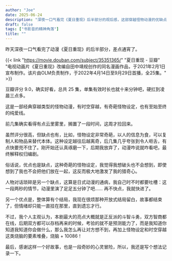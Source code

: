 ```yaml
---
author: "Joe"
date: 2025-06-24
description: "深夜一口气看完《夏日重现》后半部分的观后感，这部穿越怪物动漫的优缺点分析"
draft: false
tags: ["书影音的精神角落"]
title: ""
---
```


昨天深夜一口气看完了动漫《夏日重现》的后半部分，差点通宵了。

{{< link "https://movie.douban.com/subject/35351365/" "夏日重现 - 豆瓣" "电视动画片《夏日重现》改编自田中靖规创作的同名漫画作品，于2021年2月1日宣布制作。该片由OLM负责制作，于2022年4月14日至9月29日首播，全25集。" >}}

豆瓣评分 9.0，确实好看，总共 25 集，单集有效时长也就十来分钟吧，硬扛到凌晨三点多。

这是一部经典穿越类型的怪物动漫，有时空穿越，有奇葩怪物设定，也有至始至终的纯爱线。

前几集确实看得有点云里雾里，搁置了一段时间，这周才捡回来。

虽然评分很高，但缺点也有，比如，怪物设定非常奇葩，以人的信息为食，可以复制人和物品来替代本体。这种设定越往后越离奇，后几集几乎夸张到令人咂舌，有点快要兜不住了。刚开始还认真琢磨一下，后期我放弃了，动漫咋说就咋看吧，最终解释权归编剧。

俗话说，优点也是缺点，这种奇葩的怪物设定，我觉得我想破头也不会想到，即使想到了我也不会把他们放在一起，这反而极大地激发了我的猎奇心。

人物对话琐碎是另一个缺点，这算是日式动漫的通病，我自己时不时都要吐槽：这一段两秒的情节，动漫里演了足足五分钟了吧…… 再不快点，我就快进了。

另一个优点是，整体算有个结局，我现在很烦那种开放式结局留白，故事都结束了，但情绪却只能一直挂在那里，直到遗忘才行。

不过，我个人主观认为，本剧最大的亮点大概就是正反派的斗智斗勇，双方智商都在线，后期双方都可以存档再来的时候，考验的就不是预测能力了，而是我知道你知道我知道你会做什么，那么我怎么再让对方想不到，再加上怪物设定和时空穿越这类烧脑的要素堆叠，烧脑 + 10086！

最后，感谢这样一个好故事，也是一段奇妙的心灵冒险，所以，我还是写个想法记录一下。 